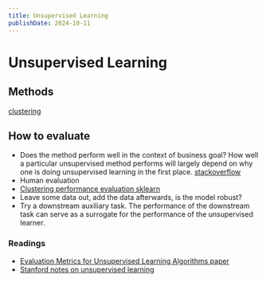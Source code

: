 ```yaml
---
title: Unsupervised Learning
publishDate: 2024-10-11
---
```


# Unsupervised Learning

## Methods

[clustering](clustering.md)

## How to evaluate

- Does the method perform well in the context of business goal? How well a particular unsupervised method performs will largely depend on why one is doing unsupervised learning in the first place. [stackoverflow](https://stats.stackexchange.com/questions/79028/performance-metrics-to-evaluate-unsupervised-learning)
- Human evaluation
- [Clustering performance evaluation sklearn](https://scikit-learn.org/stable/modules/clustering.html#clustering-performance-evaluation)
- Leave some data out, add the data afterwards, is the model robust?
- Try a downstream auxiliary task. The performance of the downstream task can serve as a surrogate for the performance of the unsupervised learner.

### Readings

- [Evaluation Metrics for Unsupervised Learning Algorithms paper](https://arxiv.org/abs/1905.05667)
- [Stanford notes on unsupervised learning](https://ee104.stanford.edu/lectures/unsupervised.pdf)
